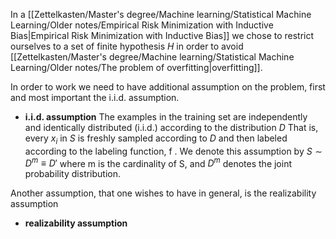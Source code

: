 In a [[Zettelkasten/Master's degree/Machine learning/Statistical Machine Learning/Older notes/Empirical Risk Minimization with Inductive Bias|Empirical Risk Minimization with Inductive Bias]] we chose to restrict ourselves to a set of finite hypothesis $H$ in order to avoid [[Zettelkasten/Master's degree/Machine learning/Statistical Machine Learning/Older notes/The problem of overfitting|overfitting]].

In order to work we need to have additional assumption on the problem, first and most important the i.i.d. assumption.

- **i.i.d. assumption** The examples in the training set are independently and identically distributed (i.i.d.) according to the distribution $D$ That is, every $x_i$ in $S$ is freshly sampled according to $D$ and then labeled according to the labeling function, f . We denote this assumption by $S \sim D^m\equiv D'$ where m is the cardinality of S, and $D^m$ denotes the joint probability distribution.

Another assumption, that one wishes to have in general, is the realizability assumption

- **realizability assumption**




